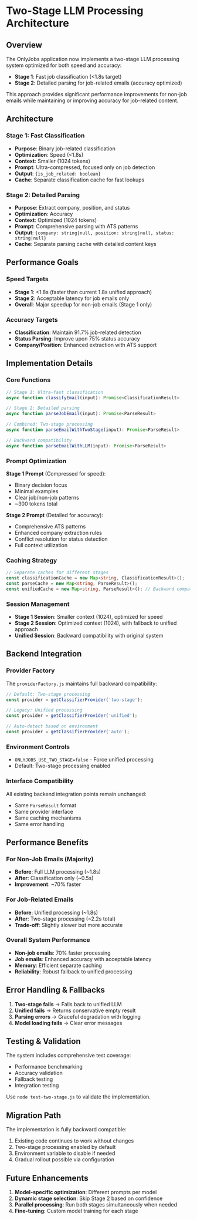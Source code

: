 # Two-Stage LLM Processing Architecture

## Overview

The OnlyJobs application now implements a two-stage LLM processing system optimized for both speed and accuracy:

- **Stage 1**: Fast job classification (<1.8s target)
- **Stage 2**: Detailed parsing for job-related emails (accuracy optimized)

This approach provides significant performance improvements for non-job emails while maintaining or improving accuracy for job-related content.

## Architecture

### Stage 1: Fast Classification
- **Purpose**: Binary job-related classification
- **Optimization**: Speed (<1.8s)  
- **Context**: Smaller (1024 tokens)
- **Prompt**: Ultra-compressed, focused only on job detection
- **Output**: `{is_job_related: boolean}`
- **Cache**: Separate classification cache for fast lookups

### Stage 2: Detailed Parsing
- **Purpose**: Extract company, position, and status
- **Optimization**: Accuracy
- **Context**: Optimized (1024 tokens)
- **Prompt**: Comprehensive parsing with ATS patterns
- **Output**: `{company: string|null, position: string|null, status: string|null}`
- **Cache**: Separate parsing cache with detailed content keys

## Performance Goals

### Speed Targets
- **Stage 1**: <1.8s (faster than current 1.8s unified approach)
- **Stage 2**: Acceptable latency for job emails only
- **Overall**: Major speedup for non-job emails (Stage 1 only)

### Accuracy Targets  
- **Classification**: Maintain 91.7% job-related detection
- **Status Parsing**: Improve upon 75% status accuracy
- **Company/Position**: Enhanced extraction with ATS support

## Implementation Details

### Core Functions

```typescript
// Stage 1: Ultra-fast classification
async function classifyEmail(input): Promise<ClassificationResult>

// Stage 2: Detailed parsing  
async function parseJobEmail(input): Promise<ParseResult>

// Combined: Two-stage processing
async function parseEmailWithTwoStage(input): Promise<ParseResult>

// Backward compatibility
async function parseEmailWithLLM(input): Promise<ParseResult>
```

### Prompt Optimization

**Stage 1 Prompt** (Compressed for speed):
- Binary decision focus
- Minimal examples
- Clear job/non-job patterns
- ~300 tokens total

**Stage 2 Prompt** (Detailed for accuracy):
- Comprehensive ATS patterns
- Enhanced company extraction rules
- Conflict resolution for status detection
- Full context utilization

### Caching Strategy

```typescript
// Separate caches for different stages
const classificationCache = new Map<string, ClassificationResult>();
const parseCache = new Map<string, ParseResult>();
const unifiedCache = new Map<string, ParseResult>(); // Backward compatibility
```

### Session Management

- **Stage 1 Session**: Smaller context (1024), optimized for speed
- **Stage 2 Session**: Optimized context (1024), with fallback to unified approach  
- **Unified Session**: Backward compatibility with original system

## Backend Integration

### Provider Factory
The `providerFactory.js` maintains full backward compatibility:

```javascript
// Default: Two-stage processing
const provider = getClassifierProvider('two-stage');

// Legacy: Unified processing  
const provider = getClassifierProvider('unified');

// Auto-detect based on environment
const provider = getClassifierProvider('auto');
```

### Environment Controls
- `ONLYJOBS_USE_TWO_STAGE=false` - Force unified processing
- Default: Two-stage processing enabled

### Interface Compatibility
All existing backend integration points remain unchanged:
- Same `ParseResult` format
- Same provider interface
- Same caching mechanisms
- Same error handling

## Performance Benefits

### For Non-Job Emails (Majority)
- **Before**: Full LLM processing (~1.8s)
- **After**: Classification only (~0.5s)  
- **Improvement**: ~70% faster

### For Job-Related Emails
- **Before**: Unified processing (~1.8s)
- **After**: Two-stage processing (~2.2s total)
- **Trade-off**: Slightly slower but more accurate

### Overall System Performance
- **Non-job emails**: 70% faster processing
- **Job emails**: Enhanced accuracy with acceptable latency
- **Memory**: Efficient separate caching
- **Reliability**: Robust fallback to unified processing

## Error Handling & Fallbacks

1. **Two-stage fails** → Falls back to unified LLM
2. **Unified fails** → Returns conservative empty result
3. **Parsing errors** → Graceful degradation with logging
4. **Model loading fails** → Clear error messages

## Testing & Validation

The system includes comprehensive test coverage:
- Performance benchmarking
- Accuracy validation  
- Fallback testing
- Integration testing

Use `node test-two-stage.js` to validate the implementation.

## Migration Path

The implementation is fully backward compatible:
1. Existing code continues to work without changes
2. Two-stage processing enabled by default
3. Environment variable to disable if needed
4. Gradual rollout possible via configuration

## Future Enhancements

1. **Model-specific optimization**: Different prompts per model
2. **Dynamic stage selection**: Skip Stage 2 based on confidence
3. **Parallel processing**: Run both stages simultaneously when needed
4. **Fine-tuning**: Custom model training for each stage